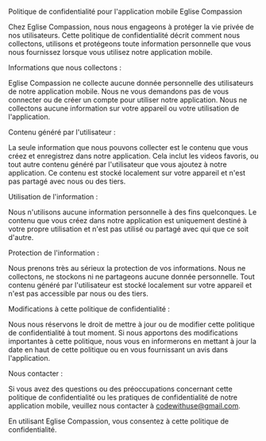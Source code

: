 Politique de confidentialité pour l'application mobile Eglise Compassion

Chez Eglise Compassion, nous nous engageons à protéger la vie privée de nos utilisateurs. Cette politique de confidentialité décrit comment nous collectons, utilisons et protégeons toute information personnelle que vous nous fournissez lorsque vous utilisez notre application mobile.

Informations que nous collectons :

Eglise Compassion ne collecte aucune donnée personnelle des utilisateurs de notre application mobile. Nous ne vous demandons pas de vous connecter ou de créer un compte pour utiliser notre application. Nous ne collectons aucune information sur votre appareil ou votre utilisation de l'application.

Contenu généré par l'utilisateur :

La seule information que nous pouvons collecter est le contenu que vous créez et enregistrez dans notre application. Cela inclut les videos favoris, ou tout autre contenu généré par l'utilisateur que vous ajoutez à notre application. Ce contenu est stocké localement sur votre appareil et n'est pas partagé avec nous ou des tiers.

Utilisation de l'information :

Nous n'utilisons aucune information personnelle à des fins quelconques. Le contenu que vous créez dans notre application est uniquement destiné à votre propre utilisation et n'est pas utilisé ou partagé avec qui que ce soit d'autre.

Protection de l'information :

Nous prenons très au sérieux la protection de vos informations. Nous ne collectons, ne stockons ni ne partageons aucune donnée personnelle. Tout contenu généré par l'utilisateur est stocké localement sur votre appareil et n'est pas accessible par nous ou des tiers.

Modifications à cette politique de confidentialité :

Nous nous réservons le droit de mettre à jour ou de modifier cette politique de confidentialité à tout moment. Si nous apportons des modifications importantes à cette politique, nous vous en informerons en mettant à jour la date en haut de cette politique ou en vous fournissant un avis dans l'application.

Nous contacter :

Si vous avez des questions ou des préoccupations concernant cette politique de confidentialité ou les pratiques de confidentialité de notre application mobile, veuillez nous contacter à codewithuse@gmail.com.

En utilisant Eglise Compassion, vous consentez à cette politique de confidentialité.
